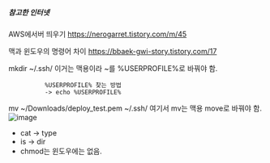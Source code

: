 ##### 참고한 인터넷
AWS에서버 띄우기 
https://nerogarret.tistory.com/m/45

맥과 윈도우의 명령어 차이
https://bbaek-gwi-story.tistory.com/17

mkdir ~/.ssh/ 이거는 맥용이라 ~를 %USERPROFILE%로 바꿔야 함.

              %USERPROFILE% 찾는 방법
              -> echo %USERPROFILE%

mv ~/Downloads/deploy_test.pem ~/.ssh/ 여기서 mv는 맥용 move로 바꿔야 함.
![image](https://github.com/21dbwls12/TIL/assets/139525941/9ff96317-8614-415d-8702-44f75dc628a8)

- cat -> type
- is -> dir
- chmod는 윈도우에는 없음.
